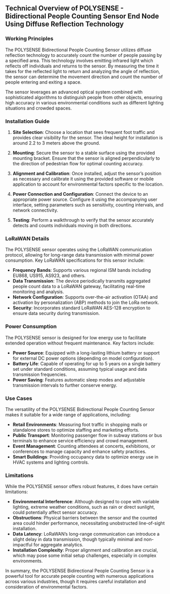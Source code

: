 ## Technical Overview of POLYSENSE - Bidirectional People Counting Sensor End Node Using Diffuse Reflection Technology

### Working Principles

The POLYSENSE Bidirectional People Counting Sensor utilizes diffuse reflection technology to accurately count the number of people passing by a specified area. This technology involves emitting infrared light which reflects off individuals and returns to the sensor. By measuring the time it takes for the reflected light to return and analyzing the angle of reflection, the sensor can determine the movement direction and count the number of people entering and exiting a space.

The sensor leverages an advanced optical system combined with sophisticated algorithms to distinguish people from other objects, ensuring high accuracy in various environmental conditions such as different lighting situations and crowded spaces.

### Installation Guide

1. **Site Selection**: Choose a location that sees frequent foot traffic and provides clear visibility for the sensor. The ideal height for installation is around 2.2 to 3 meters above the ground.

2. **Mounting**: Secure the sensor to a stable surface using the provided mounting bracket. Ensure that the sensor is aligned perpendicularly to the direction of pedestrian flow for optimal counting accuracy.

3. **Alignment and Calibration**: Once installed, adjust the sensor’s position as necessary and calibrate it using the provided software or mobile application to account for environmental factors specific to the location.

4. **Power Connection and Configuration**: Connect the device to an appropriate power source. Configure it using the accompanying user interface, setting parameters such as sensitivity, counting intervals, and network connectivity.

5. **Testing**: Perform a walkthrough to verify that the sensor accurately detects and counts individuals moving in both directions.

### LoRaWAN Details

The POLYSENSE sensor operates using the LoRaWAN communication protocol, allowing for long-range data transmission with minimal power consumption. Key LoRaWAN specifications for this sensor include:

- **Frequency Bands**: Supports various regional ISM bands including EU868, US915, AS923, and others.
- **Data Transmission**: The device periodically transmits aggregated people count data to a LoRaWAN gateway, facilitating real-time monitoring and analysis.
- **Network Configuration**: Supports over-the-air activation (OTAA) and activation by personalization (ABP) methods to join the LoRa network.
- **Security**: Incorporates standard LoRaWAN AES-128 encryption to ensure data security during transmission.

### Power Consumption

The POLYSENSE sensor is designed for low energy use to facilitate extended operation without frequent maintenance. Key factors include:

- **Power Source**: Equipped with a long-lasting lithium battery or support for external DC power options (depending on model configuration).
- **Battery Life**: Capable of operating for up to 5 years on a single battery set under standard conditions, assuming typical usage and data transmission frequencies.
- **Power Saving**: Features automatic sleep modes and adjustable transmission intervals to further conserve energy.

### Use Cases

The versatility of the POLYSENSE Bidirectional People Counting Sensor makes it suitable for a wide range of applications, including:

- **Retail Environments**: Measuring foot traffic in shopping malls or standalone stores to optimize staffing and marketing efforts.
- **Public Transport**: Monitoring passenger flow in subway stations or bus terminals to enhance service efficiency and crowd management.
- **Event Management**: Counting attendees at concerts, exhibitions, or conferences to manage capacity and enhance safety practices.
- **Smart Buildings**: Providing occupancy data to optimize energy use in HVAC systems and lighting controls.

### Limitations

While the POLYSENSE sensor offers robust features, it does have certain limitations:

- **Environmental Interference**: Although designed to cope with variable lighting, extreme weather conditions, such as rain or direct sunlight, could potentially affect sensor accuracy.
- **Obstructions**: Physical barriers between the sensor and the counted area could hinder performance, necessitating unobstructed line-of-sight installation.
- **Data Latency**: LoRaWAN’s long-range communication can introduce a slight delay in data transmission, though typically minimal and non-impactful for aggregate analytics.
- **Installation Complexity**: Proper alignment and calibration are crucial, which may pose some initial setup challenges, especially in complex environments.

In summary, the POLYSENSE Bidirectional People Counting Sensor is a powerful tool for accurate people counting with numerous applications across various industries, though it requires careful installation and consideration of environmental factors.